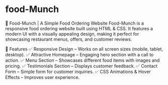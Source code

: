 # food-Munch

🍔 Food-Munch | A Simple Food Ordering Website
Food-Munch is a responsive food ordering website built using HTML & CSS. It features a modern UI with a visually appealing design, making it perfect for showcasing restaurant menus, offers, and customer reviews.

🚀 Features
✅ Responsive Design – Works on all screen sizes (mobile, tablet, desktop).
✅ Attractive Homepage – Engaging hero section with a call to action.
✅ Menu Section – Showcases different food items with images and pricing.
✅ Testimonials Section – Displays customer feedback.
✅ Contact Form – Simple form for customer inquiries.
✅ CSS Animations & Hover Effects – Improves user experience.
